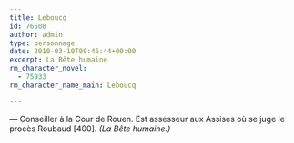 ```yaml
---
title: Leboucq
id: 76508
author: admin
type: personnage
date: 2010-03-10T09:46:44+00:00
excerpt: La Bête humaine
rm_character_novel:
  - 75933
rm_character_name_main: Leboucq

---
```

**—** Conseiller à la Cour de Rouen. Est assesseur aux Assises où se juge le procès Roubaud [400]. _(La Bête humaine.)_